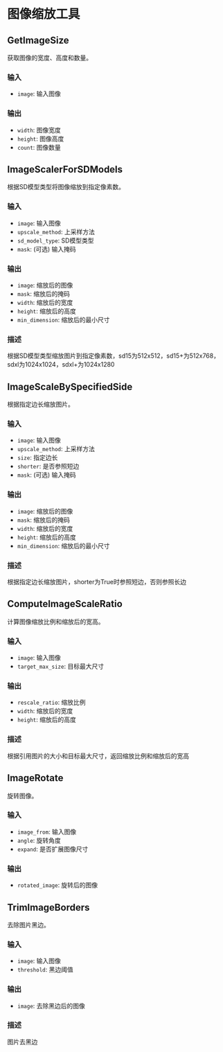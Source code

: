 # 图像缩放工具

## GetImageSize
获取图像的宽度、高度和数量。

### 输入
- `image`: 输入图像

### 输出
- `width`: 图像宽度
- `height`: 图像高度
- `count`: 图像数量

## ImageScalerForSDModels
根据SD模型类型将图像缩放到指定像素数。

### 输入
- `image`: 输入图像
- `upscale_method`: 上采样方法
- `sd_model_type`: SD模型类型
- `mask`: (可选) 输入掩码

### 输出
- `image`: 缩放后的图像
- `mask`: 缩放后的掩码
- `width`: 缩放后的宽度
- `height`: 缩放后的高度
- `min_dimension`: 缩放后的最小尺寸

### 描述
根据SD模型类型缩放图片到指定像素数，sd15为512x512，sd15+为512x768，sdxl为1024x1024，sdxl+为1024x1280

## ImageScaleBySpecifiedSide
根据指定边长缩放图片。

### 输入
- `image`: 输入图像
- `upscale_method`: 上采样方法
- `size`: 指定边长
- `shorter`: 是否参照短边
- `mask`: (可选) 输入掩码

### 输出
- `image`: 缩放后的图像
- `mask`: 缩放后的掩码
- `width`: 缩放后的宽度
- `height`: 缩放后的高度
- `min_dimension`: 缩放后的最小尺寸

### 描述
根据指定边长缩放图片，shorter为True时参照短边，否则参照长边

## ComputeImageScaleRatio
计算图像缩放比例和缩放后的宽高。

### 输入
- `image`: 输入图像
- `target_max_size`: 目标最大尺寸

### 输出
- `rescale_ratio`: 缩放比例
- `width`: 缩放后的宽度
- `height`: 缩放后的高度

### 描述
根据引用图片的大小和目标最大尺寸，返回缩放比例和缩放后的宽高

## ImageRotate
旋转图像。

### 输入
- `image_from`: 输入图像
- `angle`: 旋转角度
- `expand`: 是否扩展图像尺寸

### 输出
- `rotated_image`: 旋转后的图像

## TrimImageBorders
去除图片黑边。

### 输入
- `image`: 输入图像
- `threshold`: 黑边阈值

### 输出
- `image`: 去除黑边后的图像

### 描述
图片去黑边